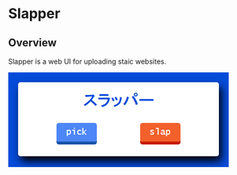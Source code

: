 # Slapper

## Overview

Slapper is a web UI for uploading staic websites.

![Screenshot of slapper interface](./slapper.png)
